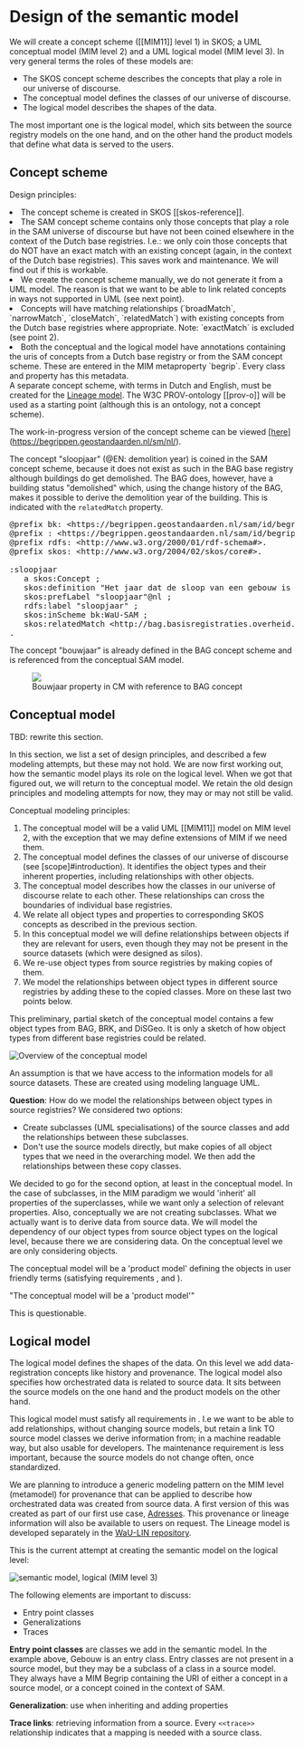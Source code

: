 # Design of the semantic model

We will create a concept scheme ([[MIM11]] level 1) in SKOS; a UML conceptual model (MIM level 2) and a UML logical model (MIM level 3). In very general terms the roles of these models are:

- The SKOS concept scheme describes the concepts that play a role in our universe of discourse. 
- The conceptual model defines the classes of our universe of discourse.
- The logical model describes the shapes of the data. 

The most important one is the logical model, which sits between the source registry models on the one hand, and on the other hand the product models that define what data is served to the users. 

## Concept scheme

Design principles: 
<li>The concept scheme is created in SKOS [[skos-reference]]. 
<li>The SAM concept scheme contains only those concepts that play a role in the SAM universe of discourse but have not been coined elsewhere in the context of the Dutch base registries. I.e.: we only coin those concepts that do NOT have an exact match with an existing concept (again, in the context of the Dutch base registries). This saves work and maintenance. We will find out if this is workable.
<li>We create the concept scheme manually, we do not generate it from a UML model. The reason is that we want to be able to link related concepts in ways not supported in UML (see next point). 
<li>Concepts will have matching relationships (`broadMatch`, `narrowMatch`, `closeMatch`, `relatedMatch`) with existing concepts from the Dutch base registries where appropriate. Note: `exactMatch` is excluded (see point 2).
<li>Both the conceptual and the logical model have annotations containing the uris of concepts from a Dutch base registry or from the SAM concept scheme. These are entered in the MIM metaproperty `begrip`. Every class and property has this metadata. 

<aside class="issue">A separate concept scheme, with terms in Dutch and English, must be created for the <a href="https://geonovum.github.io/WaU-LIN/">Lineage model</a>. The W3C PROV-ontology [[prov-o]] will be used as a starting point (although this is an ontology, not a concept scheme). </aside>

The work-in-progress version of the concept scheme can be viewed [[here]](https://begrippen.geostandaarden.nl/)(https://begrippen.geostandaarden.nl/sm/nl/). 

<aside class="example" id="ex-demolition">
The concept "sloopjaar" (@EN: demolition year) is coined in the SAM concept scheme, because it does not exist as such in the BAG base registry although buildings do get demolished. The BAG does, however, have a building status "demolished" which, using the change history of the BAG, makes it possible to derive the demolition year of the building. This is indicated with the <code>relatedMatch</code> property.

<pre>
@prefix bk: &lt;https://begrippen.geostandaarden.nl/sam/id/begrippenkader/> .
@prefix : &lt;https://begrippen.geostandaarden.nl/sam/id/begrip/> .
@prefix rdfs: &lt;http://www.w3.org/2000/01/rdf-schema#>.
@prefix skos: &lt;http://www.w3.org/2004/02/skos/core#>.

:sloopjaar
   a skos:Concept ;
   skos:definition "Het jaar dat de sloop van een gebouw is voltooid."@nl ;
   skos:prefLabel "sloopjaar"@nl ;
   rdfs:label "sloopjaar" ;
   skos:inScheme bk:WaU-SAM ;
   skos:relatedMatch &lt;http://bag.basisregistraties.overheid.nl/id/begrip/PandGesloopt> ;
.
</pre>
</aside>

<aside class="example" id="ex-concept">
The concept "bouwjaar" is already defined in the BAG concept scheme and is referenced from the conceptual SAM model. 

<figure>
<img src="./media/ex-concept.png">
<figcaption>Bouwjaar property in CM with reference to BAG concept</figcaption>
</figure>
</aside>

## Conceptual model

<aside class="issue">
TBD: rewrite this section. 

In this section, we list a set of design principles, and described a few modeling attempts, but these may not hold. We are now first working out, how the semantic model plays its role on the logical level. When we got that figured out, we will return to the conceptual model. We retain the old design principles and modeling attempts for now, they may or may not still be valid. 
</aside>

Conceptual modeling principles:
<ol>
   <li>The conceptual model will be a valid UML [[MIM11]] model  on MIM level 2, with the exception that we may define extensions of MIM if we need them.</li>
   <li>The conceptual model defines the classes of our universe of discourse (see [scope]#introduction). It identifies the object types and their inherent properties, including relationships with other objects. </li>
   <li>The conceptual model describes how the classes in our universe of discourse relate to each other. These relationships can cross the boundaries of individual base registries.</li>
   <li>We relate all object types and properties to corresponding SKOS concepts as described in the previous section. </li>
   <li>In this conceptual model we will define relationships between objects if they are relevant for users, even though they may not be present in the source datasets (which were designed as silos).</li>
   <li>We re-use object types from source registries by making copies of them. </li>
   <li>We model the relationships between object types in different source registries by adding these to the copied classes. More on these last two points below.</li>
</ol>

This preliminary, partial sketch of the conceptual model contains a few object types from BAG, BRK, and DiSGeo. It is only a sketch of how object types from different base registries could be related.

![Overview of the conceptual model](./media/sm2.png)

An assumption is that we have access to the information models for all source datasets. These are created using modeling language UML. 

**Question**: How do we model the relationships between object types in source registries? We considered two options:  
- Create subclasses (UML specialisations) of the source classes and add the relationships between these subclasses. 
- Don't use the source models directly, but make copies of all object types that we need in the overarching model. We then add the relationships between these copy classes. 

We decided to go for the second option, at least in the conceptual model. In the case of subclasses, in the MIM paradigm we would 'inherit' all properties of the superclasses, while we want only a selection of relevant properties. Also, conceptually we are not creating subclasses. What we actually want is to derive data from source data. We will model the dependency of our object types from source object types on the logical level, because there we are considering data. On the conceptual level we are only considering objects. 


The conceptual model will be a 'product model' defining the objects in user friendly terms (satisfying requirements <a href="#user-friendliness"></a>, <a href="#coherence-between-objects-from-different-source-models"></a> and <a href="#cherry-picking"></a> ). 

<aside class="issue">
"The conceptual model will be a 'product model'"

This is questionable. 
</aside>

## Logical model
The logical model defines the shapes of the data. On this level we add data-registration concepts like history and provenance. The logical model also specifies how orchestrated data is related to source data. It sits between the source models on the one hand and the product models on the other hand. 

This logical model must satisfy all requirements in <a href="#semantic-model-requirements"></a>. I.e we want to be able to add relationships, without changing source models, but retain a link TO source model classes we derive information from; in a machine readable way, but also usable for developers. The maintenance requirement is less important, because the source models do not change often, once standardized. 

We are planning to introduce a generic modeling pattern on the MIM level (metamodel) for provenance that can be applied to describe how orchestrated data was created from source data. A first version of this was created as part of our first use case, [Adresses](https://geonovum.github.io/WaU-UC1/#EAID_18371C99_5129_4c39_8E20_83CED8FF19B9). This provenance or lineage information will also be available to users on request. The Lineage model is developed separately in the [WaU-LIN repository](https://github.com/geonovum/WaU-LIN).

This is the current attempt at creating the semantic model on the logical level: 

![semantic model, logical (MIM level 3)](./media/lm-semanticmodel-overview.png)

The following elements are important to discuss: 
- Entry point classes
- Generalizations
- Traces

**Entry point classes** are classes we add in the semantic model. In the example above, Gebouw is an entry class. Entry classes are not present in a source model, but they may be a subclass of a class in a source model. They always have a MIM Begrip containing the URI of either a concept in a source model, or a concept coined in the context of SAM. 

**Generalization**: use when inheriting and adding properties

**Trace links**: retrieving  information from a source. Every `<<trace>>` relationship indicates that a mapping is needed with a source class.




